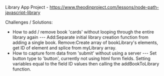 Library App Project - https://www.theodinproject.com/lessons/node-path-javascript-library

Challenges / Solutions:
- How to add / remove book 'cards' without looping through the entire library again --- Add:Separate initial library creation function from adding a single book. Remove:Create array of bookLibrary's elements, get ID of element and splice from myLibrary array.
- How to capture form data from 'submit' without using a server --- Set button type to 'button', currently not using html form fields. Setting variables equal to the field ID values then calling the addBookToLibrary function.